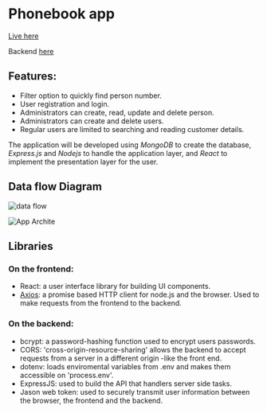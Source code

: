 # Phonebook app

[Live here](https://express-phonebook-backend.onrender.com)

Backend [here](https://github.com/AndresBo/express-phonebook-backend/tree/main)

## Features:
- Filter option to quickly find person number.
- User registration and login.
- Administrators can create, read, update and delete person.
- Administrators can create and delete users.
- Regular users are limited to searching and reading customer details.

The application will be developed using *MongoDB* to create the database, *Express.js* and *Nodejs* to handle the application layer, and *React* to implement the presentation layer for the user.

## Data flow Diagram

![data flow](https://github.com/AndresBo/phonebook-app/assets/85352176/e7b6ef5e-662e-436e-a3ea-c876d52f279c)

![App Archite](https://github.com/AndresBo/phonebook-app/assets/85352176/7c173471-451f-4692-a522-fd524f1aae8d)


## Libraries
### On the frontend:
- React: a user interface library for building UI components. 
- [Axios](https://axios-http.com/docs/intro): a promise based HTTP client for node.js and the browser. Used to make requests from the frontend to the backend.

### On the backend:
- bcrypt: a password-hashing function used to encrypt users passwords.
- CORS: 'cross-origin-resource-sharing' allows the backend to accept requests from a server in a different origin -like the front end.
- dotenv: loads enviromental variables from .env and makes them accessible on 'process.env'.
- ExpressJS: used to build the API that handlers server side tasks.
- Jason web token: used to securely transmit user information between the browser, the frontend and the backend.  
